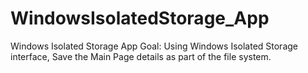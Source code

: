 WindowsIsolatedStorage_App
==========================

Windows Isolated Storage App
Goal:
Using Windows Isolated Storage interface, Save the Main Page details as part of the file system.
